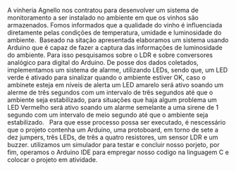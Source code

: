 A vinheria Agnello nos contratou para desenvolver um sistema de monitoramento a ser instalado no ambiente em que os vinhos são armazenados. Fomos informados que a qualidade do vinho é influenciada diretamente pelas condições de temperatura, umidade e luminosidade do ambiente.  
Baseado na sitação apresentada elaboramos um sistema usando Arduino que é capaz de fazer a captura das informações de luminosidade do ambiente. Para isso pesquisamos sobre o LDR e sobre conversores analógico para digital do Arduino. De posse dos dados coletados, implementamos um sistema de alarme, utilizando LEDs, sendo que, um LED verde é ativado para sinalizar quando o ambiente estiver OK, caso o ambinete esteja em níveis de alerta um LED amarelo será ativo soando um alerme de três segundos com um intervalo de três segundos até que o ambiente seja estabilizado, para situações que haja algum problema um LED Vermelho será ativo soando um alarme semelante a uma sirene de 1 segundo com um intervalo de meio segundo até que o ambiente seja estabilizado.   
Para que esse processo possa ser executado, é nescessário que o projeto contenha um Arduino, uma protoboard, em torno de sete a dez jumpers, três LEDs, de três a quatro resistores, um sensor LDR e um buzzer. utilizamos um simulador para testar e concluir nosso porjeto, por fim, operamos o Arduino IDE para empregar nosso codigo na linguagem C e colocar o projeto em atividade.  
